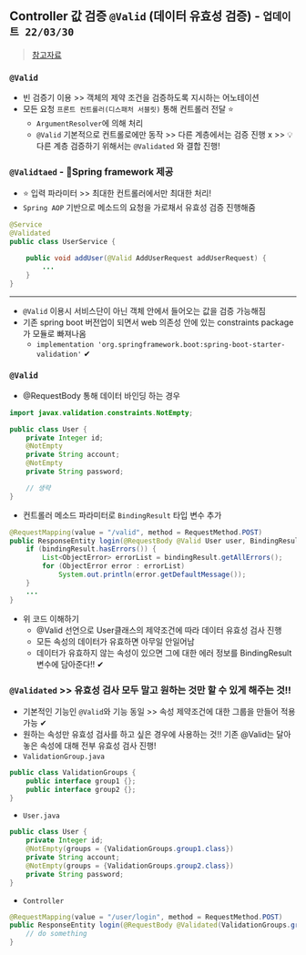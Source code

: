## Controller 값 검증 `@Valid` (데이터 유효성 검증) - `업데이트 22/03/30`
> [참고자료](https://mangkyu.tistory.com/174)
### `@Valid`
- 빈 검증기 이용 >> 객체의 제약 조건을 검증하도록 지시하는 어노테이션
- 모든 요청 `프론트 컨트롤러(디스패처 서블릿)` 통해 컨트롤러 전달 ⭐
  - `ArgumentResolver`에 의해 처리
  - `@Valid` 기본적으로 컨트롤로에만 동작 >> 다른 계층에서는 검증 진행 x >> 💡 다른 계층 검증하기 위해서는 `@Validated` 와 결합 진행!

### `@Validtaed` - 🍃Spring framework 제공
- ⭐ 입력 파라미터 >> 최대한 컨트롤러에서만 최대한 처리!
- `Spring AOP` 기반으로 메소드의 요청을 가로채서 유효성 검증 진행해줌


```java
@Service
@Validated
public class UserService {

	public void addUser(@Valid AddUserRequest addUserRequest) {
		...
	}
}
```

---
- `@Valid` 이용시 서비스단이 아닌 객체 안에서 들어오는 값을 검증 가능해짐
- 기존 spring boot 버전업이 되면서 web 의존성 안에 있는 constraints package가 모듈로 빠져나옴
  - `implementation 'org.springframework.boot:spring-boot-starter-validation'` ✔

### `@Valid`
- @RequestBody 통해 데이터 바인딩 하는 경우
```java
import javax.validation.constraints.NotEmpty;

public class User {
    private Integer id;
    @NotEmpty
    private String account;
    @NotEmpty
    private String password;

    // 생략
}
```
- 컨트롤러 메소드 파라미터로 `BindingResult` 타입 변수 추가
```java
@RequestMapping(value = "/valid", method = RequestMethod.POST)
public ResponseEntity login(@RequestBody @Valid User user, BindingResult bindingResult) {
    if (bindingResult.hasErrors()) {
        List<ObjectError> errorList = bindingResult.getAllErrors();
        for (ObjectError error : errorList)
            System.out.println(error.getDefaultMessage());
    }
    ...
}
```
- 위 코드 이해하기
  - @Valid 선언으로 User클래스의 제약조건에 따라 데이터 유효성 검사 진행
  - 모든 속성의 데이터가 유효하면 아무일 안일어남
  - 데이터가 유효하지 않는 속성이 있으면 그에 대한 에러 정보를 BindingResult 변수에 담아준다!! ✔

### `@Validated` >> 유효성 검사 모두 말고 원하는 것만 할 수 있게 해주는 것!! 
- 기본적인 기능인 `@Valid`와 기능 동일 >> 속성 제약조건에 대한 그룹을 만들어 적용 가능 ✔
- 원하는 속성만 유효성 검사를 하고 싶은 경우에 사용하는 것!! 기존 @Valid는 달아놓은 속성에 대해 전부 유효성 검사 진행!
- `ValidationGroup.java`
```java
public class ValidationGroups {
    public interface group1 {};
    public interface group2 {};
}
```
- `User.java`
```java
public class User {
    private Integer id;
    @NotEmpty(groups = {ValidationGroups.group1.class})
    private String account;
    @NotEmpty(groups = {ValidationGroups.group2.class})
    private String password;
}
```
- `Controller`
```java
@RequestMapping(value = "/user/login", method = RequestMethod.POST)
public ResponseEntity login(@RequestBody @Validated(ValidationGroups.group1.class) User user, BindingResult bindingResult) {
    // do something
}
```

